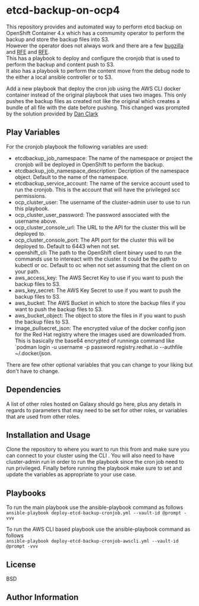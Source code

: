 # etcd-backup-on-ocp4

This repository provides and automated way to perform etcd backup on OpenShift Container 4.x which has a commumity operator to perform the backup and store the backup files into S3.  
However the operator does not always work and there are a few [bugzilla](https://bugzilla.redhat.com/show_bug.cgi?id=1686312) and [RFE](https://issues.redhat.com/browse/ETCD-123) and [RFE](https://issues.redhat.com/browse/ETCD-81).  
This has a playbook to deploy and configure the cronjob that is used to perform the backup and content push to S3.  
It also has a playbook to perform the content move from the debug node to the either a local ansible controller or to S3.  

Add a new playbook that deploy the cron job using the AWS CLI docker container instead of the original playbook that uses two images. This only pushes the backup files as created not like the original which creates a bundle of all file with the date before pushing. This changed was prompted by the solution provided by [Dan Clark](https://gist.githubusercontent.com/dmc5179/ed7285c5f7d67a5575e5414251d09662/raw/aa278efd57e36e1c0172240822fb43ad7f03fba4/etcd-backup-s3.yaml)


Play Variables
--------------

For the cronjob playbook the following variables are used:
- etcdbackup_job_namespace: The name of the namespace or project the cronjob will be deployed in OpenShift to perform the backup.
- etcdbackup_job_namespace_description: Decription of the namespace object. Default to the name of the namespace.
- etcdbackup_service_account: The name of the service account used to run the cronjob. This is the account that will have the privileged scc permissions.
- ocp_cluster_user: The username of the cluster-admin user to use to run this playbook.
- ocp_cluster_user_password: The password associated with the username above.
- ocp_cluster_console_url: The URL to the API for the cluster this will be deployed to.
- ocp_cluster_console_port: The API port for the cluster this will be deployed to. Default to 6443 when not set.
- openshift_cli: The path to the OpenShift client binary used to run the commands use to intereact with the cluster. It could be the path to kubectl or oc. Default to oc when not set assuming that the client on on your path.
- aws_access_key: The AWS Secret Key to use if you want to push the backup files to S3.
- aws_key_secret: The AWS Key Secret to use if you want to push the backup files to S3.
- aws_bucket: The AWS Bucket in which to store the backup files if you want to push the backup files to S3.
- aws_bucket_object: The object to store the files in if you want to push the backup files to S3.
- image_pullsecret_json: The encrypted value of the docker config json for the Red Hat registry where the images used are downloaded from. This is basically the base64 encrypted of runninga command like `podman login -u username -p password registry.redhat.io --authfile ~/.docker/json.

There are few other optional variables that you can change to your liking but don't have to change. 


Dependencies
------------

A list of other roles hosted on Galaxy should go here, plus any details in regards to parameters that may need to be set for other roles, or variables that are used from other roles.


Installation and Usage
-----------------------
Clone the repository to where you want to run this from and make sure you can connect to your cluster using the CLI . 
You will also need to have cluster-admin run in order to run the playbook since the cron job need to run privileged.
Finally before running the playbook make sure to set and update the variables as appropriate to your use case.

Playbooks
---------
To run the main playbook use the ansible-playbook command as follows   
`ansible-playbook deploy-etcd-backup-cronjob.yml --vault-id @prompt -vvv`  

To run the AWS CLI based playbook use the ansible-playbook command as follows   
`ansible-playbook deploy-etcd-backup-cronjob-awscli.yml --vault-id @prompt -vvv`  


License
-------

BSD

Author Information
------------------

